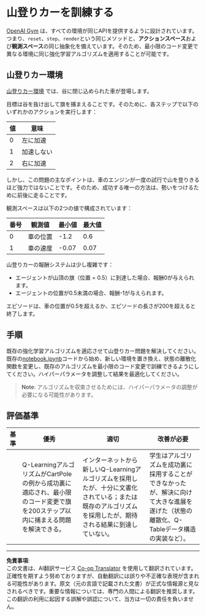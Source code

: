 <!--
CO_OP_TRANSLATOR_METADATA:
{
  "original_hash": "1f2b7441745eb52e25745423b247016b",
  "translation_date": "2025-09-04T00:31:08+00:00",
  "source_file": "8-Reinforcement/2-Gym/assignment.md",
  "language_code": "ja"
}
-->
# 山登りカーを訓練する

[OpenAI Gym](http://gym.openai.com) は、すべての環境が同じAPIを提供するように設計されています。つまり、`reset`、`step`、`render`という同じメソッドと、**アクションスペース**および**観測スペース**の同じ抽象化を備えています。そのため、最小限のコード変更で異なる環境に同じ強化学習アルゴリズムを適用することが可能です。

## 山登りカー環境

[山登りカー環境](https://gym.openai.com/envs/MountainCar-v0/) では、谷に閉じ込められた車が登場します。

目標は谷を抜け出して旗を捕まえることです。そのために、各ステップで以下のいずれかのアクションを実行します：

| 値 | 意味 |
|---|---|
| 0 | 左に加速 |
| 1 | 加速しない |
| 2 | 右に加速 |

しかし、この問題の主なポイントは、車のエンジンが一度の試行で山を登りきるほど強力ではないことです。そのため、成功する唯一の方法は、勢いをつけるために前後に走ることです。

観測スペースは以下の2つの値で構成されています：

| 番号 | 観測値       | 最小値 | 最大値 |
|-----|--------------|--------|--------|
|  0  | 車の位置     | -1.2   | 0.6    |
|  1  | 車の速度     | -0.07  | 0.07   |

山登りカーの報酬システムは少し複雑です：

 * エージェントが山頂の旗（位置 = 0.5）に到達した場合、報酬0が与えられます。
 * エージェントの位置が0.5未満の場合、報酬-1が与えられます。

エピソードは、車の位置が0.5を超えるか、エピソードの長さが200を超えると終了します。

## 手順

既存の強化学習アルゴリズムを適応させて山登りカー問題を解決してください。既存の[notebook.ipynb](notebook.ipynb)コードから始め、新しい環境を置き換え、状態の離散化関数を変更し、既存のアルゴリズムを最小限のコード変更で訓練できるようにしてください。ハイパーパラメータを調整して結果を最適化してください。

> **Note**: アルゴリズムを収束させるためには、ハイパーパラメータの調整が必要になる可能性があります。

## 評価基準

| 基準 | 優秀 | 適切 | 改善が必要 |
| -------- | --------- | -------- | ----------------- |
|          | Q-LearningアルゴリズムがCartPoleの例から成功裏に適応され、最小限のコード変更で旗を200ステップ以内に捕まえる問題を解決できる。 | インターネットから新しいQ-Learningアルゴリズムを採用したが、十分に文書化されている；または既存のアルゴリズムを採用したが、期待される結果に到達していない。 | 学生はアルゴリズムを成功裏に採用することができなかったが、解決に向けて大きな進展を遂げた（状態の離散化、Q-Tableデータ構造の実装など）。 |

---

**免責事項**:  
この文書は、AI翻訳サービス [Co-op Translator](https://github.com/Azure/co-op-translator) を使用して翻訳されています。正確性を期すよう努めておりますが、自動翻訳には誤りや不正確な表現が含まれる可能性があります。原文（元の言語で記載された文書）が正式な情報源と見なされるべきです。重要な情報については、専門の人間による翻訳を推奨します。この翻訳の利用に起因する誤解や誤認について、当方は一切の責任を負いません。